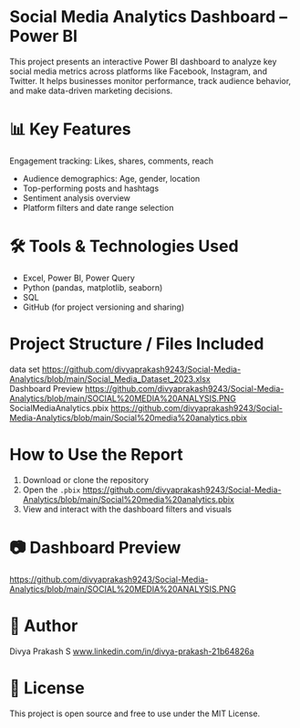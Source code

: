#  Social Media Analytics Dashboard – Power BI
This project presents an interactive Power BI dashboard to analyze key social media metrics across platforms like Facebook, Instagram, and Twitter. It helps businesses monitor performance, track audience behavior, and make data-driven marketing decisions.
# 📊 Key Features
 Engagement tracking: Likes, shares, comments, reach
- Audience demographics: Age, gender, location
- Top-performing posts and hashtags
- Sentiment analysis overview
- Platform filters and date range selection
#  🛠 Tools & Technologies Used
- Excel, Power BI, Power Query
- Python (pandas, matplotlib, seaborn)
- SQL
- GitHub (for project versioning and sharing)
#  Project Structure / Files Included
data set https://github.com/divyaprakash9243/Social-Media-Analytics/blob/main/Social_Media_Dataset_2023.xlsx <br/>
Dashboard Preview https://github.com/divyaprakash9243/Social-Media-Analytics/blob/main/SOCIAL%20MEDIA%20ANALYSIS.PNG <br/>
SocialMediaAnalytics.pbix  https://github.com/divyaprakash9243/Social-Media-Analytics/blob/main/Social%20media%20analytics.pbix <br/>
# How to Use the Report
1. Download or clone the repository
2. Open the `.pbix` https://github.com/divyaprakash9243/Social-Media-Analytics/blob/main/Social%20media%20analytics.pbix <br/>
3. View and interact with the dashboard filters and visuals
# 📷 Dashboard Preview
https://github.com/divyaprakash9243/Social-Media-Analytics/blob/main/SOCIAL%20MEDIA%20ANALYSIS.PNG <br/>
# 👤 Author
Divya Prakash S 
www.linkedin.com/in/divya-prakash-21b64826a <br/>
# 📄 License
This project is open source and free to use under the MIT License.





